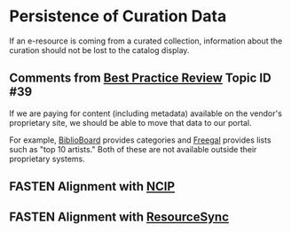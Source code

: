 # Persistence of Curation Data
If an e-resource is coming from a curated collection, information about the curation should not be lost to the catalog display.

##  Comments from [Best Practice Review][BEST_PRACTICES] Topic ID #39

If we are paying for content (including metadata) available on the vendor's
proprietary site, we should be able to move that data to our portal. 

For example, [BiblioBoard](https://biblioboard.com/) provides categories 
and [Freegal](https://www.freegalmusic.com/) provides lists such as 
"top 10 artists." Both of these are not available outside their 
proprietary systems.

## FASTEN Alignment with [NCIP][NCIP]

## FASTEN Alignment with [ResourceSync][RS]

[BEST_PRACTICES]: https://docs.google.com/spreadsheets/d/1iQrdLVUSCW-0FWlrKNGjZJkB8nPO5Z94pg1Ie8GIKhg/
[NCIP]: http://www.ncip.info/
[RS]: http://www.openarchives.org/rs/toc
